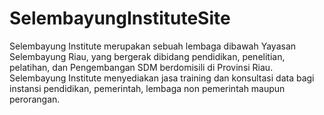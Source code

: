 # SelembayungInstituteSite
Selembayung Institute merupakan sebuah lembaga dibawah Yayasan Selembayung Riau, yang bergerak dibidang pendidikan, penelitian, pelatihan, dan Pengembangan SDM berdomisili di Provinsi Riau. Selembayung Institute menyediakan jasa training dan konsultasi data bagi instansi pendidikan, pemerintah, lembaga non pemerintah maupun perorangan.
